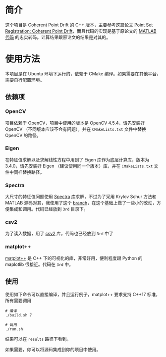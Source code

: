 # 简介

这个项目是 Coherent Point Drift 的 C++ 版本，主要参考这篇论文 [Point Set Registration: Coherent Point Drift](https://arxiv.org/pdf/0905.2635.pdf)，而且代码的实现是基于原论文的 [MATLAB 代码](https://github.com/markeroon/matlab-computer-vision-routines/tree/master/third_party/CoherentPointDrift) 的忠实转码。计算结果跟原论文的结果是对其的。

# 使用方法

本项目是在 Ubuntu 环境下运行的，依赖于 CMake 编译。如果需要在其他平台，需要自行配置环境。

## 依赖项

### OpenCV

项目依赖于 OpenCV，项目中使用的版本是 OpenCV 4.5.4，请先安装好 OpenCV （不同版本应该不会有问题），并在 `CMakeLists.txt` 文件中替换 OpenCV 的路径。

### Eigen

在特征值求解以及求解线性方程中用到了 Eigen 库作为底层计算库，版本为 3.4.0，请先安装好 Eigen （建议使用同一个版本）库，并在 `CMakeLists.txt` 文件中同样替换路径。

### Spectra

大尺寸的特征值问题使用 [Spectra](https://github.com/yixuan/spectra) 库求解，不过为了采用 Krylov Schur 方法和 MATLAB 源码对其，我使用了这个 [branch](https://github.com/dotnotlock/spectra/tree/krylovschur)，在这个基础上做了一些小的改动，方便集成和调用。代码已经放到 `3rd` 目录下。

### csv2

为了读入数据，用了 [csv2](https://github.com/p-ranav/csv2) 库，代码也已经放到 `3rd` 中了

### matplot++

[matplot++](https://github.com/alandefreitas/matplotplusplus) 是 C++ 下的可视化的库，非常好用，便利程度跟 Python 的 maplotlib 很接近。代码在 `3rd` 中。

## 使用

使用如下命令可以直接编译，并且运行例子，matplot++ 要求支持 C++17 标准，所有需要调用
```
# 编译
./build.sh 7

# 调用
./run.sh
```
结果可以在 `results` 路径下看到。

如果需要，你可以将源码集成到你的项目中使用。